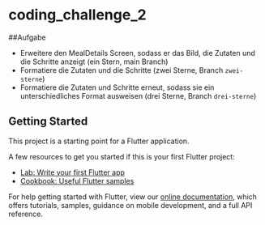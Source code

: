 # coding_challenge_2

##Aufgabe

* Erweitere den MealDetails Screen, sodass er das Bild, die Zutaten und die Schritte anzeigt (ein Stern, main Branch)
* Formatiere die Zutaten und die Schritte (zwei Sterne, Branch `zwei-sterne`)
* Formatiere die Zutaten und Schritte erneut, sodass sie ein unterschiedliches Format ausweisen (drei Sterne, Branch `drei-sterne`)

## Getting Started

This project is a starting point for a Flutter application.

A few resources to get you started if this is your first Flutter project:

- [Lab: Write your first Flutter app](https://flutter.dev/docs/get-started/codelab)
- [Cookbook: Useful Flutter samples](https://flutter.dev/docs/cookbook)

For help getting started with Flutter, view our
[online documentation](https://flutter.dev/docs), which offers tutorials,
samples, guidance on mobile development, and a full API reference.
